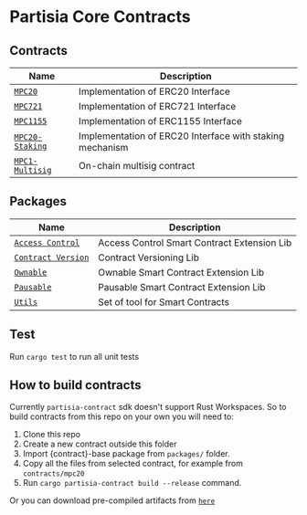 # Partisia Core Contracts

## Contracts

| Name                                       | Description                                              |
| ------------------------------------------ | -------------------------------------------------------- |
| [`MPC20`](contracts/mpc20/)                | Implementation of ERC20 Interface                        |
| [`MPC721`](contracts/mpc721/)              | Implementation of ERC721 Interface                       |
| [`MPC1155`](contracts/mpc1155/)            | Implementation of ERC1155 Interface                      |
| [`MPC20-Staking`](contracts/mpc20-staking) | Implementation of ERC20 Interface with staking mechanism |
| [`MPC1-Multisig`](contracts/mpc1-multisig) | On-chain multisig contract                               |

## Packages

| Name                                                  | Description                                 |
| ----------------------------------------------------- | ------------------------------------------- |
| [`Access Control`](packages/access-control-base/)     | Access Control Smart Contract Extension Lib |
| [`Contract Version`](packages/contract-version-base/) | Contract Versioning Lib                     |
| [`Ownable`](packages/ownable-base/)                   | Ownable Smart Contract Extension Lib        |
| [`Pausable`](packages/pausable-base/)                 | Pausable Smart Contract Extension Lib       |
| [`Utils`](packages/utils/)                            | Set of tool for Smart Contracts             |

## Test

Run `cargo test` to run all unit tests

## How to build contracts

Currently `partisia-contract` sdk doesn't support Rust Workspaces.
So to build contracts from this repo on your own you will need to:

1. Clone this repo
2. Create a new contract outside this folder
3. Import {contract}-base package from `packages/` folder.
4. Copy all the files from selected contract, for example from `contracts/mpc20`
5. Run `cargo partisia-contract build --release` command.

Or you can download pre-compiled artifacts from [`here`](https://github.com/partisiablockchainapplications/CoreContracts/releases)
